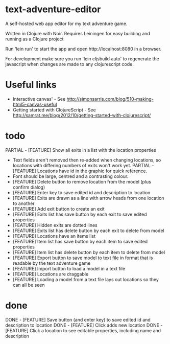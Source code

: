 text-adventure-editor
=====================

A self-hosted web app editor for my text adventure game.

Written in Clojure with Noir. Requires Leiningen for easy building and running as a Clojure project

Run 'lein run' to start the app and open http://localhost:8080 in a browser.

For development make sure you run 'lein cljsbuild auto' to regenerate the javascript when 
changes are made to any clojurescript code.

Useful links
============

- Interactive canvas' - See http://simonsarris.com/blog/510-making-html5-canvas-useful
- Getting started with ClojureScript - See http://samrat.me/blog/2012/10/getting-started-with-clojurescript/

todo
====

PARTIAL - [FEATURE] Show all exits in a list with the location properties
  - Text fields aren't removed then re-added when changing locations, so locations with differing
    numbers of exits won't work yet.
PARTIAL - [FEATURE] Locations have id in the graphic for quick reference.
  - Font should be large, centred and a contrasting colour.
- [FEATURE] Delete button to remove location from the model (plus confirm dialog)
- [FEATURE] Enter key to save edited id and description to location
- [FEATURE] Exits are drawn as a line with arrow heads from one location to another
- [FEATURE] Add exit button to create an exit
- [FEATURE] Exits list has save button by each exit to save edited properties
- [FEATURE] Hidden exits are dotted lines
- [FEATURE] Exits list has delete button by each exit to delete from model
- [FEATURE] Locations have an items list
- [FEATURE] Item list has save button by each item to save edited properties
- [FEATURE] Item list has delete button by each item to delete from model
- [FEATURE] Export button to save model to text file in format that is readable by the text adventure game
- [FEATURE] Import button to load a model in a text file
- [FEATURE] Locations are draggable 
- [FEATURE] Loading a model from a text file lays out locations so they can all be seen

done
====

DONE - [FEATURE] Save button (and enter key) to save edited id and description to location
DONE - [FEATURE] Click adds new location
DONE - [FEATURE] Click a location to see editable properties, including name and description
